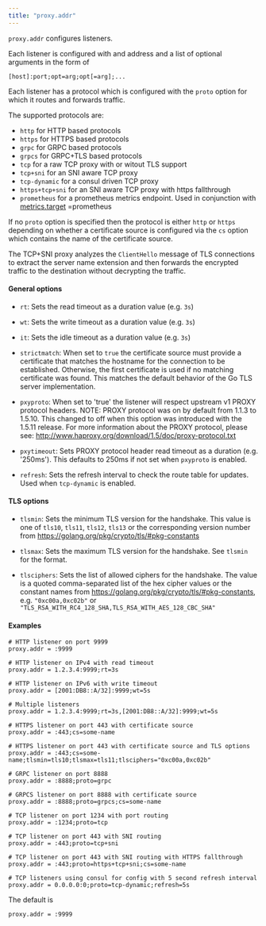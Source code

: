 ```yaml
---
title: "proxy.addr"
---
```



`proxy.addr` configures listeners.

Each listener is configured with and address and a
list of optional arguments in the form of

    [host]:port;opt=arg;opt[=arg];...

Each listener has a protocol which is configured
with the `proto` option for which it routes and
forwards traffic.

The supported protocols are:

* `http` for HTTP based protocols
* `https` for HTTPS based protocols
* `grpc` for GRPC based protocols
* `grpcs` for GRPC+TLS based protocols
* `tcp` for a raw TCP proxy with or witout TLS support
* `tcp+sni` for an SNI aware TCP proxy
* `tcp-dynamic` for a consul driven TCP proxy
* `https+tcp+sni` for an SNI aware TCP proxy with https fallthrough
* `prometheus` for a prometheus metrics endpoint.  Used in conjunction with [metrics.target](/ref/metrics.target/)
  =prometheus

If no `proto` option is specified then the protocol
is either `http` or `https` depending on whether a
certificate source is configured via the `cs` option
which contains the name of the certificate source.

The TCP+SNI proxy analyzes the `ClientHello` message
of TLS connections to extract the server name
extension and then forwards the encrypted traffic
to the destination without decrypting the traffic.

#### General options

* `rt`: Sets the read timeout as a duration value (e.g. `3s`)

* `wt`: Sets the write timeout as a duration value (e.g. `3s`)

* `it`: Sets the idle timeout as a duration value (e.g. `3s`)

* `strictmatch`: When set to `true` the certificate source must provide
  a certificate that matches the hostname for the connection
  to be established. Otherwise, the first certificate is used
  if no matching certificate was found. This matches the default
  behavior of the Go TLS server implementation.

* `pxyproto`: When set to 'true' the listener will respect upstream v1
  PROXY protocol headers.
  NOTE: PROXY protocol was on by default from 1.1.3 to 1.5.10.
  This changed to off when this option was introduced with
  the 1.5.11 release.
  For more information about the PROXY protocol, please see:
  http://www.haproxy.org/download/1.5/doc/proxy-protocol.txt

* `pxytimeout`: Sets PROXY protocol header read timeout as a duration (e.g. '250ms').
  This defaults to 250ms if not set when `pxyproto` is enabled.
* `refresh`: Sets the refresh interval to check the route table for updates. Used when `tcp-dynamic` is enabled.
#### TLS options

* `tlsmin`: Sets the minimum TLS version for the handshake. This value
  is one of `tls10`, `tls11`, `tls12`, `tls13` or the corresponding
  version number from https://golang.org/pkg/crypto/tls/#pkg-constants

* `tlsmax`: Sets the maximum TLS version for the handshake. See `tlsmin`
  for the format.

* `tlsciphers`: Sets the list of allowed ciphers for the handshake. The value
  is a quoted comma-separated list of the hex cipher values or
  the constant names from https://golang.org/pkg/crypto/tls/#pkg-constants,
  e.g. `"0xc00a,0xc02b"` or `"TLS_RSA_WITH_RC4_128_SHA,TLS_RSA_WITH_AES_128_CBC_SHA"`

#### Examples

    # HTTP listener on port 9999
    proxy.addr = :9999

    # HTTP listener on IPv4 with read timeout
    proxy.addr = 1.2.3.4:9999;rt=3s

    # HTTP listener on IPv6 with write timeout
    proxy.addr = [2001:DB8::A/32]:9999;wt=5s

    # Multiple listeners
    proxy.addr = 1.2.3.4:9999;rt=3s,[2001:DB8::A/32]:9999;wt=5s

    # HTTPS listener on port 443 with certificate source
    proxy.addr = :443;cs=some-name

    # HTTPS listener on port 443 with certificate source and TLS options
    proxy.addr = :443;cs=some-name;tlsmin=tls10;tlsmax=tls11;tlsciphers="0xc00a,0xc02b"
    
    # GRPC listener on port 8888 
    proxy.addr = :8888;proto=grpc
    
    # GRPCS listener on port 8888 with certificate source
    proxy.addr = :8888;proto=grpcs;cs=some-name

    # TCP listener on port 1234 with port routing
    proxy.addr = :1234;proto=tcp

    # TCP listener on port 443 with SNI routing
    proxy.addr = :443;proto=tcp+sni

    # TCP listener on port 443 with SNI routing with HTTPS fallthrough
    proxy.addr = :443;proto=https+tcp+sni;cs=some-name

    # TCP listeners using consul for config with 5 second refresh interval
    proxy.addr = 0.0.0.0:0;proto=tcp-dynamic;refresh=5s

The default is

    proxy.addr = :9999
